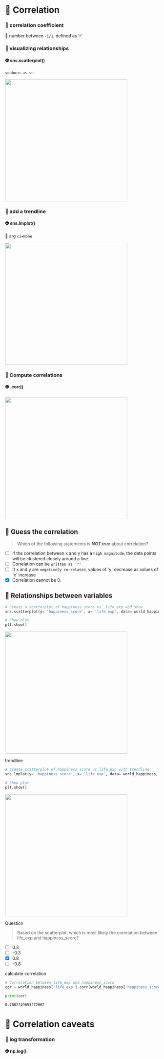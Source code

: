 # 🍎 Correlation
### 📘 correlation coefficient
👑 number between `-1/1`, defined as 'r'
### 🏹 visualizing relationships
#### 👽 sns.scatterplot()
`seaborn as sn`

<img src="https://user-images.githubusercontent.com/51888893/207686610-5039bf9d-5049-4ce3-a50e-1f7ed2e42897.png" width=400px>

### 🏹 add a trendline
#### 👽 sns.lmplot()
👑 arg `ci=None`

<img src="https://user-images.githubusercontent.com/51888893/207687887-ffd7074d-7e1a-472d-b7c8-38a0817bba87.png" width=400px>

### 🏹 Compute correlations
#### 👽 .corr()

<img src="https://user-images.githubusercontent.com/51888893/207688140-c48cdf46-91d0-43d4-b841-fb8ef5a7a459.png" width=400px>

## 🦍 Guess the correlation
> Which of the following statements is ***NOT true*** about correlation?
- [ ] If the correlation between x and y has a `high magnitude`, the data points will be clustered closely around a line.
- [ ] Correlation can be `written as 'r'`
- [ ] If x and y are `negatively correlated`, values of 'y' decrease as values of 'x' increase
- [x] Correlation cannot be 0.
## 🦍 Relationships between variables
```py
# Create a scatterplot of happiness_score vs. life_exp and show
sns.scatterplot(y= 'happiness_score', x= 'life_exp', data= world_happiness)

# Show plot
plt.show()
```

<img src="https://user-images.githubusercontent.com/51888893/207692198-b87e6a37-ae9d-439d-a81b-890de67b2c61.png" width=400px>

trendline
```py
# Create scatterplot of happiness_score vs life_exp with trendline
sns.lmplot(y= 'happiness_score', x= 'life_exp', data= world_happiness, ci=None)

# Show plot
plt.show()
```

<img src="https://user-images.githubusercontent.com/51888893/207692943-3c85e5c9-b70d-4a54-bc16-928a95665ef3.png" width=400px>

Question
> Based on the scatterplot, which is most likely the correlation between life_exp and happiness_score?
- [ ] 0.3
- [ ] -0.3
- [x] 0.8
- [ ] -0.8

calculate correlation
```py
# Correlation between life_exp and happiness_score
cor = world_happiness['life_exp'].corr(world_happiness['happiness_score'])

print(cor)
```
    0.7802249053272062
# 🍎 Correlation caveats
### 🏹 log transformation
#### 👽 np.log()
